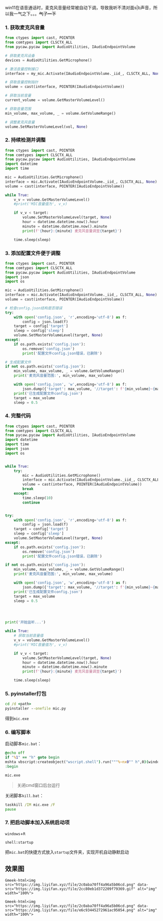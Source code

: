 win11在语音通话时，麦克风音量经常被自动下调，导致我听不清对面s|b声音，所以我一气之下。。。~~气了一下~~

### 1. 获取麦克风音量

```python
from ctypes import cast, POINTER
from comtypes import CLSCTX_ALL
from pycaw.pycaw import AudioUtilities, IAudioEndpointVolume

# 获取麦克风设备
devices = AudioUtilities.GetMicrophone()

# 激活音量控制接口
interface = my_mic.Activate(IAudioEndpointVolume._iid_, CLSCTX_ALL, None)

# 获取音量控制指针
volume = cast(interface, POINTER(IAudioEndpointVolume))

# 获取当前音量
current_volume = volume.GetMasterVolumeLevel()

# 获取音量范围
min_volume, max_volume, _ = volume.GetVolumeRange()

# 调整麦克风音量
volume.SetMasterVolumeLevel(vol, None)
```

### 2. 持续检测并调整

```python
from ctypes import cast, POINTER
from comtypes import CLSCTX_ALL
from pycaw.pycaw import AudioUtilities, IAudioEndpointVolume
import datetime
import time

mic = AudioUtilities.GetMicrophone()
interface = mic.Activate(IAudioEndpointVolume._iid_, CLSCTX_ALL, None)
volume = cast(interface, POINTER(IAudioEndpointVolume))

while True:
    v_v = volume.GetMasterVolumeLevel()
    #print('MIC音量值为', v_v)

    if v_v < target:
        volume.SetMasterVolumeLevel(target, None)
        hour = datetime.datetime.now().hour
        minute = datetime.datetime.now().minute
        print(f'{hour}:{minute} 麦克风音量调至{target}')

    time.sleep(sleep)
```

### 3. 添加配置文件便于调整

```python
from ctypes import cast, POINTER
from comtypes import CLSCTX_ALL
from pycaw.pycaw import AudioUtilities, IAudioEndpointVolume
import json
import os

mic = AudioUtilities.GetMicrophone()
interface = mic.Activate(IAudioEndpointVolume._iid_, CLSCTX_ALL, None)
volume = cast(interface, POINTER(IAudioEndpointVolume))

# 检查config.json结构是否错误
try:
    with open('config.json', 'r',encoding='utf-8') as f:
        config = json.load(f)
    target = config['target']
    sleep = config['sleep']
    volume.SetMasterVolumeLevel(target, None)
except:
    if os.path.exists('config.json'):
        os.remove('config.json')
        print('配置文件config.json错误，已删除')

# 生成配置文件
if not os.path.exists('config.json'):
    min_volume, max_volume, _ = volume.GetVolumeRange()
    print('麦克风音量范围:', min_volume, max_volume)

    with open('config.json', 'w',encoding='utf-8') as f:
        json.dump({'target': max_volume, '//target': f'{min_volume}~{max_volume}', 'sleep': 0.5}, f, indent=4)
    print('已生成配置文件config.json')
    target = max_volume
    sleep = 0.5
```

### 4. 完整代码

```python
from ctypes import cast, POINTER
from comtypes import CLSCTX_ALL
from pycaw.pycaw import AudioUtilities, IAudioEndpointVolume
import datetime
import time
import json
import os


while True:
    try:
        mic = AudioUtilities.GetMicrophone()
        interface = mic.Activate(IAudioEndpointVolume._iid_, CLSCTX_ALL, None)
        volume = cast(interface, POINTER(IAudioEndpointVolume))
        break
    except:
        time.sleep(10)
        continue


try:
    with open('config.json', 'r',encoding='utf-8') as f:
        config = json.load(f)
    target = config['target']
    sleep = config['sleep']
    volume.SetMasterVolumeLevel(target, None)
except:
    if os.path.exists('config.json'):
        os.remove('config.json')
        print('配置文件config.json错误，已删除')

if not os.path.exists('config.json'):
    min_volume, max_volume, _ = volume.GetVolumeRange()
    print('麦克风音量范围:', min_volume, max_volume)

    with open('config.json', 'w',encoding='utf-8') as f:
        json.dump({'target': max_volume, '//target': f'{min_volume}~{max_volume}', 'sleep': 0.5}, f, indent=4)
    print('已生成配置文件config.json')
    target = max_volume
    sleep = 0.5




print('开始监听...')

while True:
    # 获取当前音量值
    v_v = volume.GetMasterVolumeLevel()
    #print('MIC音量值为', v_v)

    if v_v < target:
        volume.SetMasterVolumeLevel(target, None)
        hour = datetime.datetime.now().hour
        minute = datetime.datetime.now().minute
        print(f'{hour}:{minute} 麦克风音量调至{target}')

    time.sleep(sleep)

```

### 5. pyinstaller打包

```cmd
cd /d <path>
pyinstaller --onefile mic.py
```

得到`mic.exe`

### 6. 编写脚本

启动脚本`mic.bat`：

```cmd
@echo off
if "%1" == "h" goto begin
mshta vbscript:createobject("wscript.shell").run("""%~nx0"" h",0)(window.close)&&exit
:begin

mic.exe
```

> 关闭cmd窗口后台运行

关闭脚本`kill.bat`：

```cmd
taskkill /IM mic.exe /F
pause
```

### 7. 把启动脚本加入系统启动项

`windows`+`R`
```
shell:startup
```
把`mic.bat`的快捷方式放入`startup`文件夹，实现开机自动静默启动

## 效果图

`Gmeek-html<img src="https://img.liyifan.xyz/file/2c0aba70ff4a96a5b06cd.png" data-src="https://img.liyifan.xyz/file/2cc80eb1d372209f79369.gif" alt="img" width="100%">`

`Gmeek-html<img src="https://img.liyifan.xyz/file/2c0aba70ff4a96a5b06cd.png" data-src="https://img.liyifan.xyz/file/e6c93445272961ac95054.png" alt="img" width="100%">`



